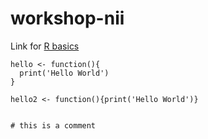 # workshop-nii

Link for [R basics](https://datacarpentry.org/genomics-r-intro/02-r-basics/index.html)

```{R Basics}
hello <- function(){
  print('Hello World')
}

hello2 <- function(){print('Hello World')}


# this is a comment

```
